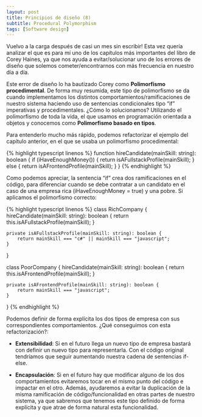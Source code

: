 ```yaml
---
layout: post
title: Principios de diseño (8)
subtitle: Procedural Polymorphism
tags: [Software design]
---
```


Vuelvo a la carga después de casi un mes sin escribir! Esta vez quería analizar el que es para mí uno de los capítulos más importantes del libro de Corey Haines, ya que nos ayuda a evitar/solucionar uno de los errores de diseño que solemos cometer/encontrarnos con más frecuencia en nuestro día a día.

Este error de diseño lo ha bautizado Corey como **Polimorfismo procedimental**. De forma muy resumida, este tipo de polimorfismo se da cuando implementamos los distintos comportamientos/ramificaciones de nuestro sistema haciendo uso de sentencias condicionales tipo “if” imperativas y procedimentales. ¿Cómo lo solucionamos? Utilizando el polimorfismo de toda la vida, el que usamos en programación orientada a objetos y conocemos como **Polimorfismo basado en tipos**.

Para entenderlo mucho más rápido, podemos refactorizar el ejemplo del capítulo anterior, en el que se usaba un polimorfismo procedimental:

{% highlight typescript linenos %}
function hireCandidate(mainSkill: string): boolean {
  if (iHaveEnoughMoney()) {
   return isAFullstackProfile(mainSkill);
  } else {
   return isAFrontendProfile(mainSkill);
  }
}
{% endhighlight %}

Como podemos apreciar, la sentencia “if” crea dos ramificaciones en el código, para diferenciar cuando se debe contratar a un candidato en el caso de una empresa rica (iHaveEnoughMoney = true) y una pobre. Si aplicamos el polimorfismo correcto:

{% highlight typescript linenos %}
class RichCompany {
    hireCandidate(mainSkill: string): boolean {
        return this.isAFullstackProfile(mainSkill);
    }
 
    private isAFullstackProfile(mainSkill: string): boolean {
        return mainSkill === "c#" || mainSkill === "javascript";
    }
}
 
class PoorCompany {
    hireCandidate(mainSkill: string): boolean {
        return this.isAFrontendProfile(mainSkill);
    }
 
    private isAFrontendProfile(mainSkill: string): boolean {
        return mainSkill === "javascript";
    }
}
{% endhighlight %}

Podemos definir de forma explícita los dos tipos de empresa con sus correspondientes comportamientos. ¿Qué conseguimos con esta refactorización?:

- **Extensibilidad**: Si en el futuro llega un nuevo tipo de empresa bastará con definir un nuevo tipo para representarla. Con el código original tendríamos que seguir aumentando nuestra cadena de sentencias if-else.

- **Encapsulación**: Si en el futuro hay que modificar alguno de los dos comportamientos evitaremos tocar en el mismo punto del código e impactar en el otro. Además, ayudaremos a evitar la duplicación de la misma ramificación de código/funcionalidad en otras partes de nuestro sistema, ya que sabremos que tenemos este tipo definido de forma explícita y que atrae de forma natural esta funcionalidad.

